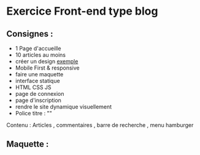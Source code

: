 # Exercice Front-end type blog

## Consignes :

- 1 Page d'accueille
- 10 articles au moins
- créer un design [exemple](https://www.wix.com/website-template/view/html/1314?siteId=fce5da84-d0eb-4618-9bf7-82c453d04c2c&metaSiteId=5fdf18ab-d5ea-4d0b-80bf-7c504b592923&originUrl=https%3A%2F%2Ffr.wix.com%2Fwebsite%2Ftemplates%2Fhtml%2Fblogs-and-forums)
- Mobile First & responsive
- faire une maquette
- interface statique
- HTML CSS JS
- page de connexion
- page d'inscription
- rendre le site dynamique visuellement
- Police titre : "<link href="https://fonts.googleapis.com/css?family=Lobster&display=swap" rel="stylesheet">"

Contenu :
Articles , commentaires , barre de recherche , menu hamburger

## Maquette :
